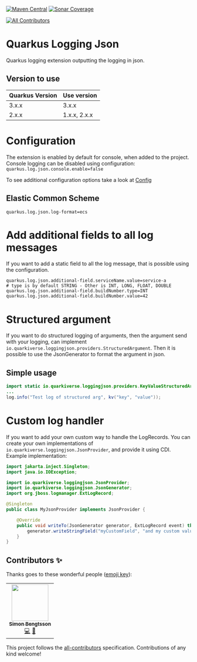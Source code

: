 [![Maven Central](https://img.shields.io/maven-central/v/io.quarkiverse.loggingjson/quarkus-logging-json?logo=apache-maven&style=for-the-badge)](https://search.maven.org/artifact/io.quarkiverse.loggingjson/quarkus-logging-json)
[![Sonar Coverage](https://img.shields.io/sonar/coverage/quarkiverse_quarkus-logging-json?logo=sonarcloud&server=https%3A%2F%2Fsonarcloud.io&style=for-the-badge)](https://sonarcloud.io/dashboard?id=quarkiverse_quarkus-logging-json)
<!-- ALL-CONTRIBUTORS-BADGE:START - Do not remove or modify this section -->
[![All Contributors](https://img.shields.io/badge/all_contributors-1-orange.svg?style=flat-square)](#contributors-)
<!-- ALL-CONTRIBUTORS-BADGE:END -->
# Quarkus Logging Json
Quarkus logging extension outputting the logging in json.

## Version to use
| Quarkus Version | Use version |
|-------|-------|
| 3.x.x | 3.x.x |
| 2.x.x | 1.x.x, 2.x.x |

# Configuration
The extension is enabled by default for console, when added to the project.
Console logging can be disabled using configuration: `quarkus.log.json.console.enable=false`

To see additional configuration options take a look at [Config](https://quarkiverse.github.io/quarkiverse-docs/quarkus-logging-json/dev/index.html)

## Elastic Common Scheme
```properties
quarkus.log.json.log-format=ecs
```

# Add additional fields to all log messages
If you want to add a static field to all the log message, that is possible using the configuration.
```properties
quarkus.log.json.additional-field.serviceName.value=service-a
# type is by default STRING - Other is INT, LONG, FLOAT, DOUBLE 
quarkus.log.json.additional-field.buildNumber.type=INT
quarkus.log.json.additional-field.buildNumber.value=42
```

# Structured argument
If you want to do structured logging of arguments, then the argument send with your logging, can implement `io.quarkiverse.loggingjson.providers.StructuredArgument`. Then it is possible to use the JsonGenerator to format the argument in json. 

## Simple usage
```java
import static io.quarkiverse.loggingjson.providers.KeyValueStructuredArgument.*;
...
log.info("Test log of structured arg", kv("key", "value"));
```
# Custom log handler
If you want to add your own custom way to handle the LogRecords.
You can create your own implementations of `io.quarkiverse.loggingjson.JsonProvider`, and provide it using CDI.
Example implementation:
```java
import jakarta.inject.Singleton;
import java.io.IOException;

import io.quarkiverse.loggingjson.JsonProvider;
import io.quarkiverse.loggingjson.JsonGenerator;
import org.jboss.logmanager.ExtLogRecord;

@Singleton
public class MyJsonProvider implements JsonProvider {

    @Override
    public void writeTo(JsonGenerator generator, ExtLogRecord event) throws IOException {
        generator.writeStringField("myCustomField", "and my custom value"); // Will be added to every log, as a field on the json.
    }
}
```

## Contributors ✨

Thanks goes to these wonderful people ([emoji key](https://allcontributors.org/docs/en/emoji-key)):

<!-- ALL-CONTRIBUTORS-LIST:START - Do not remove or modify this section -->
<!-- prettier-ignore-start -->
<!-- markdownlint-disable -->
<table>
  <tr>
    <td align="center"><a href="https://github.com/SlyngDK"><img src="https://avatars2.githubusercontent.com/u/6666094?v=4" width="100px;" alt=""/><br /><sub><b>Simon Bengtsson</b></sub></a><br /><a href="https://github.com/quarkiverse/quarkus-logging-json/commits?author=SlyngDK" title="Code">💻</a> <a href="#maintenance-SlyngDK" title="Maintenance">🚧</a></td>
  </tr>
</table>

<!-- markdownlint-enable -->
<!-- prettier-ignore-end -->
<!-- ALL-CONTRIBUTORS-LIST:END -->

This project follows the [all-contributors](https://github.com/all-contributors/all-contributors) specification. Contributions of any kind welcome!
